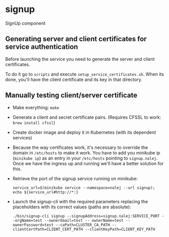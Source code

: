 # signup
SignUp component

## Generating server and client certificates for service authentication
Before launching the service you need to generate the server and client certificates.

To do it go to `scripts` and execute `setup_service_certificates.sh`.
When its done, you'll have the client certificate and its key in that directory.

## Manually testing client/server certificate
* Make everything: `make`
* Generate a client and secret certificate pairs. (Requires CFSSL to work: `brew install cfssl`)
* Create docker image and deploy it in Kubernetes (with its dependent services)
* Because the way certificates work, it's necessary to override the domain in `/etc/hosts` to make it work. You have to add you minikube ip (`minikube ip`) as an entry in your `/etc/hosts` pointing to `signup.nalej`. Once we have the ingress up and running we'll have a better solution for this.
* Retrieve the port of the signup service running on minikube:
  ```
  service_url=$(minikube service --namespace=nalej --url signup); echo ${service_url#http://*:}
  ```

* Launch the signup-cli with the required parameters replacing the placeholders with its correct values (paths are absolute): 
  ```
  ./bin/signup-cli signup --signupAddress=signup.nalej:SERVICE_PORT --orgName=test --ownerEmail=test -- ownerName=test --ownerPassword=test --caPath=CLUSTER_CA_PATH --clientCertPath=CLIENT_CERT_PATH --clientKeyPath=CLIENT_KEY_PATH
  ```
